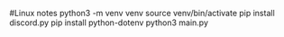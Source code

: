 #Linux notes
python3 -m venv venv
source venv/bin/activate
pip install discord.py
pip install python-dotenv
python3 main.py
